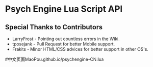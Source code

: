 # Psych Engine Lua Script API
 
## Special Thanks to Contributors
* LarryFrost - Pointing out countless errors in the Wiki.
* tposejank - Pull Request for better Mobile support.
* Frakits - Minor HTML/CSS advices for better support in other OS's.

#中文页面MaoPou.github.io/psychengine-CN.lua
